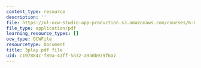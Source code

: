 ```yaml
---
content_type: resource
description: ''
file: https://ol-ocw-studio-app-production.s3.amazonaws.com/courses/6-042j-mathematics-for-computer-science-spring-2015/c197884cf89a43ff5a32a9a0b979f6a7_Amd_bNYzgUw.pdf
file_type: application/pdf
learning_resource_types: []
ocw_type: OCWFile
resourcetype: Document
title: 3play pdf file
uid: c197884c-f89a-43ff-5a32-a9a0b979f6a7
---
```

